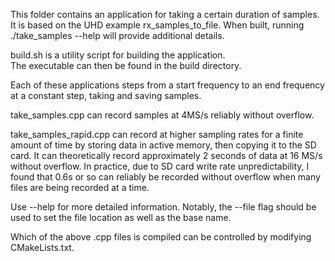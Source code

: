 This folder contains an application for taking a certain duration of samples.  It is based on the UHD example rx_samples_to_file.  When built, running ./take_samples --help will provide additional details.

build.sh is a utility script for building the application.  
The executable can then be found in the build directory.

Each of these applications steps from a start frequency to an end frequency at a constant step, taking and saving samples.

take_samples.cpp can record samples at 4MS/s reliably without overflow.

take_samples_rapid.cpp can record at higher sampling rates for a finite amount of time by storing data in active memory, then copying it to the SD card.  It can theoretically record approximately 2 seconds of data at 16 MS/s without overflow.  In practice, due to SD card write rate unpredictability, I found that 0.6s or so can reliably be recorded without overflow when many files are being recorded at a time.

Use --help for more detailed information.
Notably, the --file flag should be used to set the file location as well as the base name.

Which of the above .cpp files is compiled can be controlled by modifying CMakeLists.txt.

